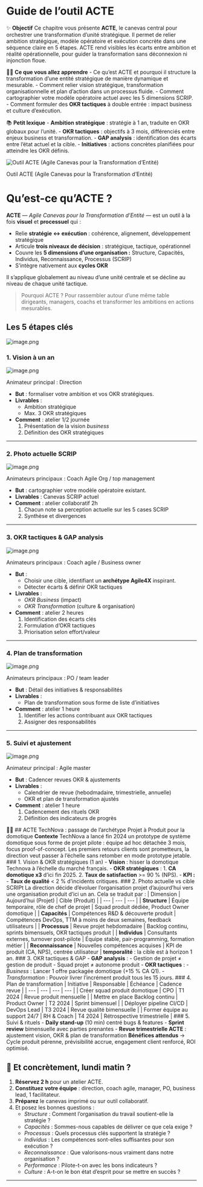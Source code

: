# Guide de l’outil ACTE



✨ **Objectif** Ce chapitre vous présente **ACTE**, le canevas central pour orchestrer une transformation d’unité stratégique. Il permet de relier ambition stratégique, modèle opératoire et exécution concrète dans une séquence claire en 5 étapes. ACTE rend visibles les écarts entre ambition et réalité opérationnelle, pour guider la transformation sans déconnexion ni injonction floue.

🧑‍🎓 **Ce que vous allez apprendre** - Ce qu’est ACTE et pourquoi il structure la transformation d’une entité stratégique de manière dynamique et mesurable. - Comment relier vision stratégique, transformation organisationnelle et plan d’action dans un processus fluide. - Comment cartographier votre modèle opératoire actuel avec les 5 dimensions SCRIP. - Comment formuler des **OKR tactiques** à double entrée : impact business et culture d’exécution.

📚 **Petit lexique** - **Ambition stratégique** : stratégie à 1 an, traduite en OKR globaux pour l’unité. - **OKR tactiques** : objectifs à 3 mois, différenciés entre enjeux business et transformation. - **GAP analysis** : identification des écarts entre l’état actuel et la cible. - **Initiatives** : actions concrètes planifiées pour atteindre les OKR définis.

![Outil ACTE (Agile Canevas pour la Transformation d’Entité)](image.png)

Outil ACTE (Agile Canevas pour la Transformation d’Entité)

# Qu’est-ce qu’ACTE ?

**ACTE** — *Agile Canevas pour la Transformation d’Entité* — est un outil à la fois **visuel** et **processuel** qui :

- Relie **stratégie ↔ exécution** : cohérence, alignement, développement stratégique
- Articule **trois niveaux de décision** : stratégique, tactique, opérationnel
- Couvre les **5 dimensions d’une organisation :** Structure, Capacités, Individus, Reconnaissance, Processus (SCRIP)
- S’intègre nativement aux **cycles OKR**

Il s’applique globalement au niveau d’une unité centrale et se décline au niveau de chaque unité tactique.

> Pourquoi ACTE ? Pour rassembler autour d’une même table dirigeants, managers, coachs et transformer les ambitions en actions mesurables.
> 

## Les 5 étapes clés

![image.png](image%201.png)

### 1. Vision à un an

![image.png](image%202.png)

Animateur principal : Direction

- **But** : formaliser votre ambition et vos OKR stratégiques.
- **Livrables** :
    - Ambition stratégique
    - Max. 3 OKR stratégiques
- **Comment** : atelier 1/2 journée
    1. Présentation de la vision *business*
    2. Définition des OKR stratégiques

---

### 2. Photo actuelle SCRIP

![image.png](image%203.png)

Animateurs principaux : Coach Agile Org / top management

- **But** : cartographier votre modèle opératoire existant.
- **Livrables** : Canevas SCRIP actuel
- **Comment** : atelier collaboratif 2h
    1. Chacun note sa perception actuelle sur les 5 cases SCRIP
    2. Synthèse et divergences

---

### 3. OKR tactiques & GAP analysis

![image.png](image%204.png)

Animateurs principaux : Coach agile  / Business owner

- **But** :
    - Choisir une cible, identifiant un **archétype Agile4X** inspirant.
    - Détecter écarts & définir OKR tactiques
- **Livrables** :
    - *OKR Business* (impact)
    - *OKR Transformation* (culture & organisation)
- **Comment** : atelier 2 heures
    1. Identification des écarts clés
    2. Formulation d’OKR tactiques
    3. Priorisation selon effort/valeur

---

### 4. Plan de transformation

![image.png](image%205.png)

Animateurs principaux : PO / team leader

- **But** : Détail des initiatives & responsabilités
- **Livrables** :
    - Plan de transformation sous forme de liste d’initiatives
- **Comment** : atelier 1 heure
    1. Identifier les actions contribuant aux OKR tactiques
    2. Assigner des responsabilités

---

### 5. Suivi et ajustement

![image.png](image%206.png)

Animateur principal : Agile master

- **But** : Cadencer revues OKR & ajustements
- **Livrables** :
    - Calendrier de revue (hebodmadaire, trimestrielle, annuelle)
    - OKR et plan de transformation ajustés
- **Comment** : atelier 1 heure
    1. Cadencement des rituels OKR
    2. Définition des indicateurs de progrès

🧑‍🎓 ## ACTE TechNova : passage de l’archétype Projet à Produit pour la domotique **Contexte** TechNova a lancé fin 2024 un prototype de système domotique sous forme de projet pilote : équipe ad hoc détachée 3 mois, focus proof-of-concept. Les premiers retours clients sont prometteurs, la direction veut passer à l’échelle sans retomber en mode prototype jetable. ### 1. Vision & OKR stratégiques (1 an) - **Vision** : hisser la domotique Technova à l’échelle du marché français. - **OKR stratégiques** : 1. **CA domotique x3** d’ici fin 2025. 2. **Taux de satisfaction** >= 90 % (NPS). - **KPI :** - **Taux de qualité** < 2 % d’incidents critiques. ### 2. Photo actuelle vs cible SCRIPt La direction décide d’évoluer l’organisation projet d’aujourd’hui vers une organisation produit d’ici un an. Cela se traduit par : | Dimension | Aujourd’hui (Projet) | Cible (Produit) | | --- | --- | --- | | **Structure** | Équipe temporaire, rôle de chef de projet | Squad produit dédiée, Product Owner domotique | | **Capacités** | Compétences R&D & découverte produit | Compétences DevOps, TTM à moins de deux semaines, feedback utilisateurs | | **Processus** | Revue projet hebdomadaire | Backlog continu, sprints bimensuels, OKR tactiques produit | | **Individus** | Consultants externes, turnover post-pilote | Équipe stable, pair-programming, formation métier | | **Reconnaissance** | Nouvelles compétences acquises | KPI de produit (CA, NPS), centrée utilisateur | **temporalité** : la cible est à horizon 1 an. ### 3. OKR tactiques & GAP - **GAP analysis** : - Gestion de projet ≠ gestion de produit - Squad projet ≠ autonome produit - **OKR tactiques** : - *Business* : Lancer 1 offre packagée domotique (+15 % CA Q1). - *Transformation* : Pouvoir livrer l’incrément produit tous les 15 jours. ### 4. Plan de transformation | Initiative | Responsable | Échéance | Cadence revue | | --- | --- | --- | --- | | Créer squad produit domotique | CPO | T1 2024 | Revue produit mensuelle | | Mettre en place Backlog continu | Product Owner | T2 2024 | Sprint bimensuel | | Déployer pipeline CI/CD | DevOps Lead | T3 2024 | Revue qualité bimensuelle | | Former équipe au support 24/7 | RH & Coach | T4 2024 | Rétrospective trimestrielle | ### 5. Suivi & rituels - **Daily stand-up** (10 min) centré bugs & features - **Sprint review** bimensuelle avec parties prenantes - **Revue trimestrielle ACTE** : ajustement vision, OKR & plan de transformation **Bénéfices attendus** → Cycle produit pérenne, prévisibilité accrue, engagement client renforcé, ROI optimisé.

## 👣 Et concrètement, lundi matin ?

1. **Réservez 2 h** pour un atelier ACTE.
2. **Constituez votre équipe** : direction, coach agile, manager, PO, business lead, 1 facilitateur.
3. **Préparez** le canevas imprimé ou sur outil collaboratif.
4. Et posez les bonnes questions :
    - *Structure* :  Comment l’organisation du travail soutient-elle la stratégie ?
    - *Capacités* : Sommes-nous capables de délivrer ce que cela exige ?
    - *Processus* : Quels processus clés supportent la stratégie ?
    - *Individus* : Les compétences sont-elles suffisantes pour son exécution ?
    - *Reconnaissance* : Que valorisons-nous vraiment dans notre organisation ?
    - *Performance* : Pilote-t-on avec les bons indicateurs ?
    - *Culture* : A-t-on le bon état d’esprit pour se mettre en succès ?

---

#